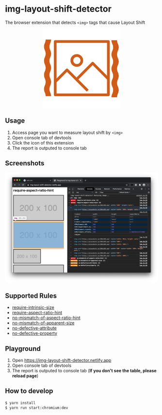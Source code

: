 # img-layout-shift-detector

The browser extension that detects `<img>` tags that cause Layout Shift

<div style="text-align: center;">

<img
  alt="Logo"
  src="./static/icon.svg?raw=true"
  width="256"
  height="256"
  style="max-width: 100%; height: auto;"
/>

</div>

## Usage

1. Access page you want to measure layout shift by `<img>`
1. Open console tab of devtools
1. Click the icon of this extension
1. The report is outputed to console tab

## Screenshots

<div style="text-align: center;">

<img
  alt="Logo"
  src="./static/screenshot.png?raw=true"
  width="1207"
  height="865"
  style="max-width: 100%; height: auto;"
/>

</div>

## Supported Rules

- [require-intrinsic-size](https://github.com/mizdra/img-layout-shift-detector/blob/master/docs/require-intrinsic-size.md)
- [require-aspect-ratio-hint](https://github.com/mizdra/img-layout-shift-detector/blob/master/docs/require-aspect-ratio-hint.md)
- [no-mismatch-of-aspect-ratio-hint](https://github.com/mizdra/img-layout-shift-detector/blob/master/docs/no-mismatch-of-aspect-ratio-hint.md)
- [no-mismatch-of-apparent-size](https://github.com/mizdra/img-layout-shift-detector/blob/master/docs/no-mismatch-of-apparent-size.md)
- [no-defective-attribute](https://github.com/mizdra/img-layout-shift-detector/blob/master/docs/no-defective-attribute.md)
- [no-defective-property](https://github.com/mizdra/img-layout-shift-detector/blob/master/docs/no-defective-property.md)

## Playground

1. Open https://img-layout-shift-detector.netlify.app
1. Open console tab of devtools
1. The report is outputed to console tab (**If you don't see the table, please reload page**)

## How to develop

```console
$ yarn install
$ yarn run start:chromium:dev
```
